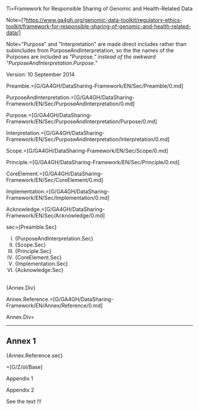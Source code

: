 Ti=Framework for Responsible Sharing of Genomic and Health-Related Data

Note=[?https://www.ga4gh.org/genomic-data-toolkit/regulatory-ethics-toolkit/framework-for-responsible-sharing-of-genomic-and-health-related-data/]

Note="Purpose" and "Interpretation" are made direct includes rather than subincludes from PurposeAndInterpretation, so the the names of the Purposes are included as "Purpose.*" instead of the awkward "PurposeAndInterpretation.Purpose.*"

Version: 10 September 2014

Preamble.=[G/GA4GH/DataSharing-Framework/EN/Sec/Preamble/0.md]

PurposeAndInterpretation.=[G/GA4GH/DataSharing-Framework/EN/Sec/PurposeAndInterpretation/0.md]

Purpose.=[G/GA4GH/DataSharing-Framework/EN/Sec/PurposeAndInterpretation/Purpose/0.md]

Interpretation.=[G/GA4GH/DataSharing-Framework/EN/Sec/PurposeAndInterpretation/Interpretation/0.md]

Scope.=[G/GA4GH/DataSharing-Framework/EN/Sec/Scope/0.md]

Principle.=[G/GA4GH/DataSharing-Framework/EN/Sec/Principle/0.md]

CoreElement.=[G/GA4GH/DataSharing-Framework/EN/Sec/CoreElement/0.md]

Implementation.=[G/GA4GH/DataSharing-Framework/EN/Sec/Implementation/0.md]

Acknowledge.=[G/GA4GH/DataSharing-Framework/EN/Sec/Acknowledge/0.md]

sec={Preamble.Sec}<br><ol type=I><li>{PurposeAndInterpretation.Sec}<li>{Scope.Sec}<li>{Principle.Sec}<li>{CoreElement.Sec}<li>{Implementation.Sec}<li>{Acknowledge.Sec}</ol><br>{Annex.Div}


Annex.Reference.=[G/GA4GH/DataSharing-Framework/EN/Annex/Reference/0.md]

Annex.Div=<hr><h2>Annex 1</h2>{Annex.Reference.sec}

=[G/Z/ol/Base]

Appendix 1


 Appendix 2

See the text !!!